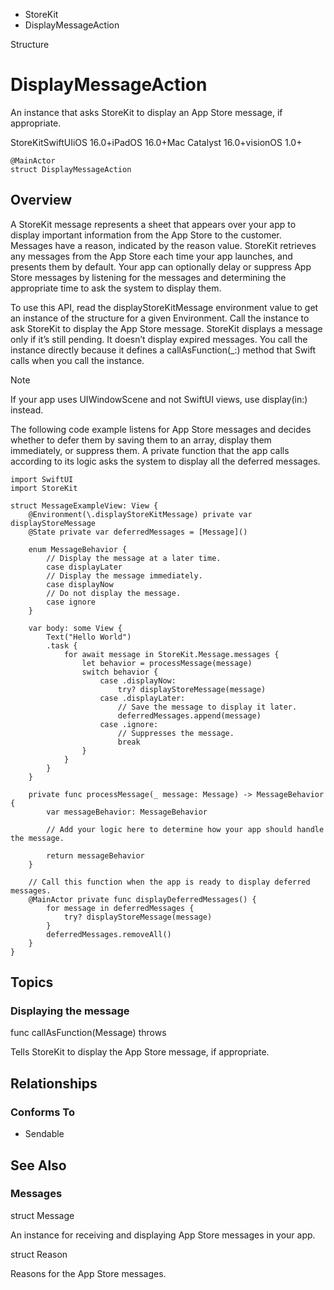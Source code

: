 

- StoreKit
-  DisplayMessageAction 

Structure

# DisplayMessageAction

An instance that asks StoreKit to display an App Store message, if appropriate.

StoreKitSwiftUIiOS 16.0+iPadOS 16.0+Mac Catalyst 16.0+visionOS 1.0+

``` source
@MainActor
struct DisplayMessageAction
```

## Overview

A StoreKit message represents a sheet that appears over your app to display important information from the App Store to the customer. Messages have a reason, indicated by the reason value. StoreKit retrieves any messages from the App Store each time your app launches, and presents them by default. Your app can optionally delay or suppress App Store messages by listening for the messages and determining the appropriate time to ask the system to display them.

To use this API, read the displayStoreKitMessage environment value to get an instance of the structure for a given Environment. Call the instance to ask StoreKit to display the App Store message. StoreKit displays a message only if it’s still pending. It doesn’t display expired messages. You call the instance directly because it defines a callAsFunction(_:) method that Swift calls when you call the instance.

Note

If your app uses UIWindowScene and not SwiftUI views, use display(in:) instead.

The following code example listens for App Store messages and decides whether to defer them by saving them to an array, display them immediately, or suppress them. A private function that the app calls according to its logic asks the system to display all the deferred messages.

```
import SwiftUI
import StoreKit

struct MessageExampleView: View {
    @Environment(\.displayStoreKitMessage) private var displayStoreMessage
    @State private var deferredMessages = [Message]()

    enum MessageBehavior {
        // Display the message at a later time.
        case displayLater
        // Display the message immediately.
        case displayNow
        // Do not display the message.
        case ignore
    }

    var body: some View {
        Text("Hello World")
        .task {
            for await message in StoreKit.Message.messages {
                let behavior = processMessage(message)
                switch behavior {
                    case .displayNow:
                        try? displayStoreMessage(message)
                    case .displayLater:
                        // Save the message to display it later.
                        deferredMessages.append(message)
                    case .ignore:
                        // Suppresses the message.
                        break
                }
            }
        }
    }

    private func processMessage(_ message: Message) -> MessageBehavior { 
        var messageBehavior: MessageBehavior

        // Add your logic here to determine how your app should handle the message.

        return messageBehavior
    }

    // Call this function when the app is ready to display deferred messages.
    @MainActor private func displayDeferredMessages() {
        for message in deferredMessages {
            try? displayStoreMessage(message)
        }
        deferredMessages.removeAll()
    }
}
```

## Topics

### Displaying the message

func callAsFunction(Message) throws

Tells StoreKit to display the App Store message, if appropriate.

## Relationships

### Conforms To

- Sendable

## See Also

### Messages

struct Message

An instance for receiving and displaying App Store messages in your app.

struct Reason

Reasons for the App Store messages.

